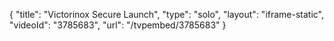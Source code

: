 {
    "title": "Victorinox Secure Launch",
    "type": "solo",
    "layout": "iframe-static",
    "videoId": "3785683",
    "url": "\/tvpembed\/3785683"
}